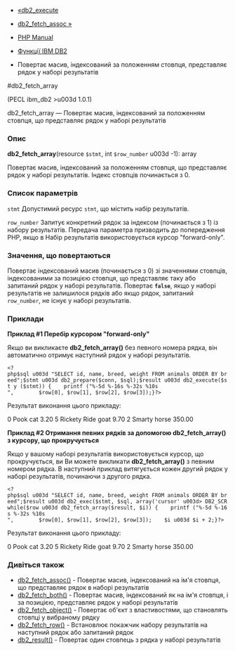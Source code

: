 - [«db2_execute](function.db2-execute.md)
- [db2_fetch_assoc »](function.db2-fetch-assoc.md)

- [PHP Manual](index.md)
- [Функції IBM DB2](ref.ibm-db2.md)
- Повертає масив, індексований за положенням стовпця,
представляє рядок у наборі результатів

#db2_fetch_array

(PECL ibm_db2 \>u003d 1.0.1)

db2_fetch_array — Повертає масив, індексований за положенням
стовпця, що представляє рядок у наборі результатів

### Опис

**db2_fetch_array**(resource `$stmt`, int `$row_number` u003d -1): array

Повертає масив, індексований за положенням стовпця, що представляє
рядок у наборі результатів. Індекс стовпців починається з 0.

### Список параметрів

`stmt`
Допустимий ресурс `stmt`, що містить набір результатів.

`row_number`
Запитує конкретний рядок за індексом (починається з 1) із набору
результатів. Передача параметра призводить до попередження PHP, якщо в
Набір результатів використовується курсор "forward-only".

### Значення, що повертаються

Повертає індексований масив (починається з 0) зі значеннями
стовпців, індексованими за позицією стовпця, що представляє таку
або запитаний рядок у наборі результатів. Повертає **`false`**,
якщо у наборі результатів не залишилося рядків або якщо рядок, запитаний
`row_number`, не існує у наборі результатів.

### Приклади

**Приклад #1 Перебір курсором "forward-only"**

Якщо ви викликаєте **db2_fetch_array()** без певного номера рядка,
він автоматично отримує наступний рядок у наборі результатів.

` <?php$sql u003d "SELECT id, name, breed, weight FROM animals ORDER BY breed";$stmt u003d db2_prepare($conn, $sql);$result u003d db2_execute($st y ($stmt)) {    printf ("%-5d %-16s %-32s %10s
",        $row[0], $row[1], $row[2], $row[3]);}?> `

Результат виконання цього прикладу:

0 Pook cat 3.20
5 Rickety Ride goat 9.70
2 Smarty horse 350.00

**Приклад #2 Отримання певних рядків за допомогою **db2_fetch_array()**
з курсору, що прокручується**

Якщо у вашому наборі результатів використовується курсор, що прокручується, ви
Ви можете викликати **db2_fetch_array()** з певним номером рядка. В
наступний приклад витягується кожен другий рядок у наборі результатів,
починаючи з другого рядка.

` <?php$sql u003d "SELECT id, name, breed, weight FROM animals ORDER BY breed";$result u003d db2_exec($stmt, $sql, array('cursor' u003d> DB2_SCR while($row u003d db2_fetch_array($result, $i)) {    printf ("%-5d %-16s %-32s %10s
",        $row[0], $row[1], $row[2], $row[3]);    $i u003d $i + 2;}?> `

Результат виконання цього прикладу:

0 Pook cat 3.20
5 Rickety Ride goat 9.70
2 Smarty horse 350.00

### Дивіться також

- [db2_fetch_assoc()](function.db2-fetch-assoc.md) - Повертає
масив, індексований на ім'я стовпця, що представляє рядок в
наборі результатів
- [db2_fetch_both()](function.db2-fetch-both.md) - Повертає
масив, індексований як на ім'я стовпця, і за позицією,
представляє рядок у наборі результатів
- [db2_fetch_object()](function.db2-fetch-object.md) - Повертає
об'єкт з властивостями, що становлять стовпці у вибраному рядку
- [db2_fetch_row()](function.db2-fetch-row.md) - Встановлює
покажчик набору результатів на наступний рядок або запитаний
рядок
- [db2_result()](function.db2-result.md) - Повертає один стовпець
з рядка у наборі результатів

